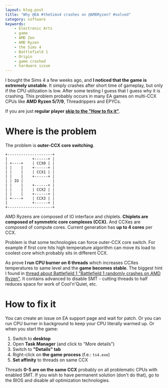 ```yaml
---
layout: blog.post
title: "Why @EA #theSims4 crashes on @AMDRyzen? #solved"
category: software
keywords:
    - Electronic Arts
    - game
    - AMD Zen
    - AMD Ryzen
    - the Sims 4
    - Battlefield 1
    - Origin
    - game crashed
    - hardware issue
---
```


I bought the Sims 4 a few weeks ago, and **I noticed that the game is extremely unstable**.
It simply crashes after short time of gameplay, but only if the CPU utilization is low.
After some testing I guess that I guess why it is crashing.
This problem probably occurs in many EA games on multi-CCX CPUs like **AMD Ryzen 5/7/9**, Threadrippers and EPYCs.

If you are just **regular player [skip to the "How to fix it"](#how-to-fix-it)**.



# Where is the problem

The problem is **outer-CCX core switching**.

```plain
+--------------------+
|           +------+ |
| +----+    | CCX0 | |
| |    |    +------+ |
| |    |    | CCX1 | |
| |    |    +------+ |
| | IO |             |
| |    |    +------+ |
| |    |    | CCX2 | |
| |    |    +------+ |
| +----+    | CCX3 | |
|           +------+ |
+--------------------+
```

AMD Ryzens are composed of IO interface and chiplets.
**Chiplets are composed of symmetric core complexes (CCX).**
And CCXes are composed of compute cores.
Current generation has **up to 4 cores** per CCX.

Problem is that some technologies can force outer-CCX core switch.
For example if first core hits high temperature algorithm can move its load to coolest core which probably sits in different CCX.

As prove **I run CPU burner on 6 threads** which increases CCXes temperatures to same level and the **game becomes stable**.
The biggest hint I found in [thread about Battlefield 1 "Battlefield 1 randomly crashes on AMD Ryzen"](https://forums.battlefield.com/en-us/discussion/144718/battlefield-1-randomly-crashes-on-amd-ryzen).
It contains advanced to disable SMT - cutting threads to half reduces space for work of Cool'n'Quiet, etc.



# How to fix it

You can create an issue on EA support page and wait for patch.
Or you can run CPU burner in background to keep your CPU literally warmed up.
Or when you start the game:

1. Switch to **desktop**
2. Open **Task Manager** (and click to "More details")
3. Switch to **"Details" tab**
4. Right-click on **the game process** (f.e.: `ts4.exe`)
5. **Set affinity** to threads on same CCX

Threads **0-5 are on the same CCX** probably on all problematic CPUs with enabled SMT.
If you wish to have permanent solution (don't do that), go to the BIOS and disable all optimization technologies.
